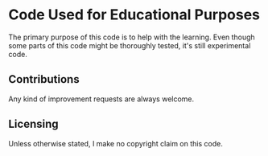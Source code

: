 # Code Used for Educational Purposes

The primary purpose of this code is to help with the learning. Even though some
parts of this code might be thoroughly tested, it's still experimental code.

## Contributions

Any kind of improvement requests are always welcome.

## Licensing

Unless otherwise stated, I make no copyright claim on this code.
